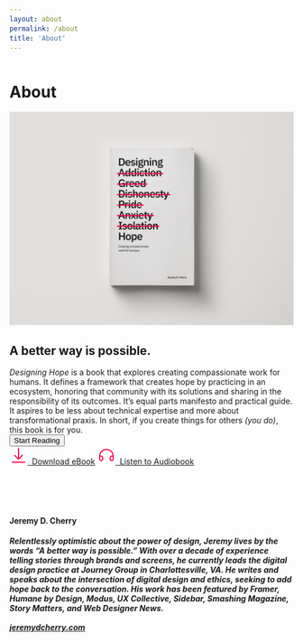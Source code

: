 ```yaml
---
layout: about
permalink: /about
title: 'About'
---
```


<div class="about-page">
<div class="row">
  <div class="column left">
  	<div><h1>About</h1></div>
  </div>
  <div class="column right">
  	<img src="/images/book-image.jpg" class="book-image">
  	<h2>A better way is possible.</h2>
  	<em>Designing Hope</em> is a book that explores creating compassionate work for humans. It defines a framework that creates hope by practicing in an ecosystem, honoring that community with its solutions and sharing in the responsibility of its outcomes. It’s equal parts manifesto and practical guide. It aspires to be less about technical expertise and more about transformational praxis. In short, if you create things for others <em>(you do)</em>, this book is for you.<br/>
  	<a href="/foreword"><button>Start Reading</button></a><br/>
  	<a href="/download" class="resource-link download-left"><img src="/images/download.svg" class="resource-icon">&nbsp;&nbsp;Download eBook</a>
    <a href="/listen" class="resource-link"><img src="/images/headphones.svg" class="resource-icon">&nbsp;&nbsp;Listen to Audiobook</a><br/><br/>
  	<div class="divider">&nbsp;</div>
  	<br/><br/>
  	<h4>Jeremy D. Cherry</h4>
  	<h5>Relentlessly optimistic about the power of design, Jeremy lives by the words “A better way is possible.”  With over a decade of experience telling stories through brands and screens, he currently leads the digital design practice at Journey Group in Charlottesville, VA. He writes and speaks about the intersection of digital design and ethics, seeking to add hope back to the conversation. His work has been featured by Framer, Humane by Design, Modus, UX Collective, Sidebar, Smashing Magazine, Story Matters, and Web Designer News.<br/><br/>
    <a href="https://jeremydcherry.com" class="resource-link">jeremydcherry.com</a>
    </h5>

  </div>
</div>
</div>

